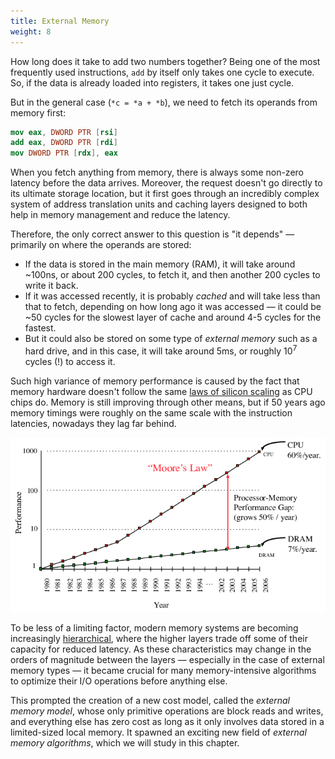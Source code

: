 ```yaml
---
title: External Memory
weight: 8
---
```


How long does it take to add two numbers together? Being one of the most frequently used instructions, `add` by itself only takes one cycle to execute. So, if the data is already loaded into registers, it takes one just cycle.

But in the general case (`*c = *a + *b`), we need to fetch its operands from memory first:

```nasm
mov eax, DWORD PTR [rsi]
add eax, DWORD PTR [rdi]
mov DWORD PTR [rdx], eax
```

<!--

When you fetch anything from memory, the request goes through an incredibly complex system of address translation units and caching layers, and if the data wasn't in any of them, the request proceeds off-chip to either temporary (RAM) or persistent (HDD, SSD) memory. This causes the total latency to be influenced by many factors such as and even [which part of the chip it is physically located](https://randomascii.wordpress.com/2022/01/12/5-5-mm-in-1-25-nanoseconds/).

-->

When you fetch anything from memory, there is always some non-zero latency before the data arrives. Moreover, the request doesn't go directly to its ultimate storage location, but it first goes through an incredibly complex system of address translation units and caching layers designed to both help in memory management and reduce the latency.

Therefore, the only correct answer to this question is "it depends" — primarily on where the operands are stored:

- If the data is stored in the main memory (RAM), it will take around ~100ns, or about 200 cycles, to fetch it, and then another 200 cycles to write it back.
- If it was accessed recently, it is probably *cached* and will take less than that to fetch, depending on how long ago it was accessed — it could be ~50 cycles for the slowest layer of cache and around 4-5 cycles for the fastest.
- But it could also be stored on some type of *external memory* such as a hard drive, and in this case, it will take around 5ms, or roughly $10^7$ cycles (!) to access it.

Such high variance of memory performance is caused by the fact that memory hardware doesn't follow the same [laws of silicon scaling](/hpc/complexity/hardware) as CPU chips do. Memory is still improving through other means, but if 50 years ago memory timings were roughly on the same scale with the instruction latencies, nowadays they lag far behind.

![](img/memory-vs-compute.png)

To be less of a limiting factor, modern memory systems are becoming increasingly [hierarchical](hierarchy), where the higher layers trade off some of their capacity for reduced latency. As these characteristics may change in the orders of magnitude between the layers — especially in the case of external memory types — it became crucial for many memory-intensive algorithms to optimize their I/O operations before anything else.

This prompted the creation of a new cost model, called the *external memory model*, whose only primitive operations are block reads and writes, and everything else has zero cost as long as it only involves data stored in a limited-sized local memory. It spawned an exciting new field of *external memory algorithms*, which we will study in this chapter.

<!--

It becomes ever more important to optimize

Modern computers grow ever more powerful, but their memory systems can't quite pick up with the increase in computing power, because they don't follow the same [laws of silicon scaling](/hpc/complexity/hardware) as CPU chips do.

If a CPU core has a frequency of 3 GHz, it roughly means that it is capable of executing up to $3 \cdot 10^9$ operations per second, depending on what constitutes an "operation". This is the baseline: on modern architectures, it can be increased by techniques such as SIMD and instruction-level parallelism up to $10^{11}$ operations per second, if the computation allows it.

But for many algorithms, the CPU is not the bottleneck. Before trying to optimize performance above that baseline, we need to learn not to drop below it, and the number one reason for this is memory.

-->
